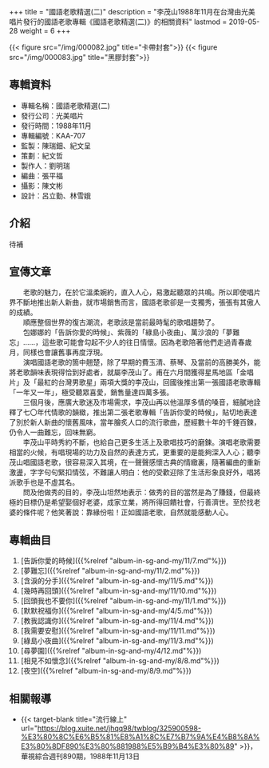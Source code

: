+++
title = "國語老歌精選(二)"
description = "李茂山1988年11月在台灣由光美唱片發行的國語老歌專輯《國語老歌精選(二)》的相關資料"
lastmod = 2019-05-28
weight = 6
+++

{{< figure src="/img/000082.jpg" title="卡帶封套">}}
{{< figure src="/img/000083.jpg" title="黑膠封套">}}


## 專輯資料

* 專輯名稱：國語老歌精選(二)
* 發行公司：光美唱片
* 發行時間：1988年11月
* 專輯編號：KAA-707
* 監製：陳瑞鈿、紀文呈
* 策劃：紀文哲
* 製作人：劉明瑞
* 編曲：張平福
* 攝影：陳文彬
* 設計：呂立勤、林雪娥


## 介紹

待補

## 宣傳文章

　　老歌的魅力，在於它溫柔婉約，直入人心，易激起聽眾的共鳴。所以即使唱片界不斷地推出新人新曲，就市場銷售而言，國語老歌卻是一支獨秀，張張有其傲人的成績。  
　　順應整個世界的復古潮流，老歌該是當前最時髦的歌唱趨勢了。  
　　包娜娜的「告訴你愛的時候」、紫薇的「綠島小夜曲」、萬沙浪的「夢難忘」……，這些歌可能會勾起不少人的往日情懷。因為老歌陪著他們走過青春歲月，同樣也會讓舊事再度浮現。  
　　演唱國語老歌的箇中翹楚，除了早期的費玉清、蔡琴、及當前的高勝美外，能將老歌韻味表現得恰到好處者，就屬李茂山了。甫在六月間獲得星馬地區「金唱片」及「最紅的台灣男歌星」兩項大獎的李茂山，回國後推出第一張國語老歌專輯「一年又一年」，極受聽眾喜愛，銷售量達四萬多張。  
　　三個月後，應廣大歌迷及市場需求，李茂山再以他溫厚多情的嗓音，細膩地詮釋了七〇年代情歌的韻緻，推出第二張老歌專輯「告訴你愛的時候」，貼切地表達了別於新人新曲的懷舊風味，當年膾炙人口的流行歌曲，歷經數十年的千錘百鍊，仍令人一曲難忘，回味無窮。  
　　李茂山平時秀約不斷，也給自己更多生活上及歌唱技巧的磨鍊。演唱老歌需要相當的火候，有唱現場的功力及自然的表達方式，更重要的是能夠深入人心；聽李茂山唱國語老歌，很容易深入其境，在一聲聲感懷古典的情緻裏，隨著編曲的重新激盪，字字句句緊扣情弦，不難讓人明白：他的受歡迎除了生活形象良好外，唱將派歌手也是不虛其名。  
　　問及他做秀的目的，李茂山坦然地表示：做秀的目的當然是為了賺錢，但最終極的目標仍是希望娶個好老婆，成家立業，將所得回饋社會，行善濟世。至於找老婆的條件呢？他笑著說：靠緣份啦！正如國語老歌，自然就能感動人心。

## 專輯曲目

1. [告訴你愛的時候]({{%relref "album-in-sg-and-my/11/7.md"%}}) 
2. [夢難忘]({{%relref "album-in-sg-and-my/11/2.md"%}}) 
3. [含淚的分手]({{%relref "album-in-sg-and-my/11/5.md"%}}) 
4. [幾時再回頭]({{%relref "album-in-sg-and-my/11/10.md"%}}) 
5. [回頭我也不要你]({{%relref "album-in-sg-and-my/11/1.md"%}}) 
6. [默默祝福你]({{%relref "album-in-sg-and-my/4/5.md"%}}) 
7. [教我認識你]({{%relref "album-in-sg-and-my/11/4.md"%}}) 
8. [我需要安慰]({{%relref "album-in-sg-and-my/11/11.md"%}}) 
9. [綠島小夜曲]({{%relref "album-in-sg-and-my/11/3.md"%}}) 
10. [尋夢園]({{%relref "album-in-sg-and-my/4/12.md"%}}) 
11. [相見不如懷念]({{%relref "album-in-sg-and-my/8/8.md"%}}) 
12. [夜空]({{%relref "album-in-sg-and-my/8/9.md"%}}) 

## 相關報導
* {{< target-blank title="流行線上" url="https://blog.xuite.net/jhqq98/twblog/325900598-%E3%80%8C%E6%B5%81%E8%A1%8C%E7%B7%9A%E4%B8%8A%E3%80%8DF890%E3%80%881988%E5%B9%B4%E3%80%89" >}}，華視綜合週刊890期，1988年11月13日